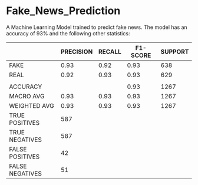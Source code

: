 # Fake_News_Prediction

A Machine Learning Model trained to predict fake news. The model has an accuracy of 93% and the following other statistics:

|              | PRECISION | RECALL | F1-SCORE | SUPPORT |
|--------------|-----------|--------|----------|---------|
| FAKE         |   0.93    |  0.92  |   0.93   |  638    |
| REAL         |   0.92    |  0.93  |   0.93   |  629    |
|              |                                         |
| ACCURACY     |           |        |   0.93   |  1267   |    
| MACRO AVG    |   0.93    |  0.93  |   0.93   |  1267   |
| WEIGHTED AVG |   0.93    |  0.93  |   0.93   |  1267   |
|  TRUE POSITIVES  | 587    |
|  TRUE NEGATIVES  | 587    | 
|  FALSE POSITIVES | 42     |
|  FALSE NEGATIVES | 51     | 
